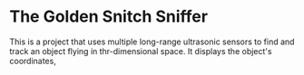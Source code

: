 # The Golden Snitch Sniffer
This is a project that uses multiple long-range ultrasonic sensors to find and track 
an object flying in thr-dimensional space. It displays the object's coordinates, 
